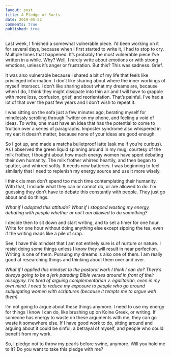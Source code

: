 ```yaml
---
layout: post
title: A Pledge of Sorts
date: 2019-05-22
comments: true
published: true
---
```

Last week, I finished a somewhat vulnerable piece. I’d been working on it for several days, because when I first started to write it, I had to stop to cry. Multiple times that happened. It’s probably the most vulnerable piece I’ve written in a while. Why? Well, I rarely write about emotions or with strong emotions, unless it’s anger or frustration. But this? This was sadness. Grief.

It was also vulnerable because I shared a bit of my life that feels like privileged information. I don’t like sharing about where the inner workings of myself intersect. I don’t like sharing about what my dreams are, because when I do, I think they might dissipate into thin air and I will have to grapple with more loss, confusion, grief, and reorientation. That’s painful. I’ve had a lot of that over the past few years and I don’t wish to repeat it.

I was sitting on the sofa just a few minutes ago, berating myself for mindlessly scrolling through Twitter on my phone, and feeling a void of ideas. To write, one must have an idea that has the potential to come to fruition over a series of paragraphs. Imposter syndrome also whispered in my ear: it doesn’t matter, because none of your ideas are good enough.

So I got up, and made a matcha bulletproof latte (ask me if you’re curious). As I observed the green liquid spinning around in my mug, courtesy of the milk frother, I thought about how much energy women have spent debating their own humanity. The milk frother whirred heartily, and then began to sputter, and whirred softly. It needs new batteries. I was beginning to feel similarly that I need to replenish my energy source and use it more wisely.

I think cis men don’t spend too much time contemplating their humanity. With that, I include what they can or cannot do, or are allowed to do. I’m guessing they don’t have to debate this constantly with people. They just go about and do things.

_What if I adopted this attitude? What if I stopped wasting my energy, debating with people whether or not I am allowed to do something?_

I decide then to sit down and start writing, and to set a timer for one hour. Write for one hour without doing anything else except sipping the tea, even if the writing reads like a pile of crap.

See, I have this mindset that I am not entirely sure is of nurture or nature. I resist doing some things unless I know they will result in near perfection. Writing is one of them. Pursuing my dreams is also one of them. I am really good at researching things and thinking about them over and over.

_What if I applied this mindset to the pastoral work I think I can do? There’s always going to be a jerk parading Bible verses around in front of their misogyny. I’m tired of arguing complementarian v. egalitarian, even in my own mind. I need to reduce my exposure to people who go around subjugating women with scriptures (because it tempts me to argue with them)._

I’m not going to argue about these things anymore. I need to use my energy for things I know I can do, like brushing up on Koine Greek, or writing. If someone has energy to waste on these arguments with me, they can go waste it somewhere else. If I have good work to do, sitting around and arguing about it could be sinful; a betrayal of myself, and people who could benefit from my work.

So, I pledge not to throw my pearls before swine, anymore. Will you hold me to it? Do you want to take this pledge with me?
